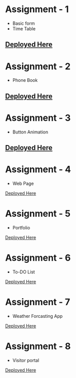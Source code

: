 # Assignment - 1
* Basic form
* Time Table

[Deployed Here](https://practical-hugle-a535a0.netlify.app/)
-----
# Assignment - 2
* Phone Book

[Deployed Here](https://quizzical-neumann-1daa80.netlify.app/)
-----
# Assignment - 3
* Button Animation

[Deployed Here](https://thirsty-heisenberg-cf72ae.netlify.app/)
-----
# Assignment - 4
* Web Page

[Deployed Here](https://hungry-dijkstra-5438c9.netlify.app)

# Assignment - 5
* Portfolio

[Deployed Here](https://youthful-nobel-6086b6.netlify.app/)

# Assignment - 6
* To-DO List

[Deployed Here](https://dreamy-pike-bf540e.netlify.app)

# Assignment - 7
* Weather Forcasting App

[Deployed Here](https://brave-bohr-332869.netlify.app/)

# Assignment - 8
* Visitor portal

[Deployed Here](https://visitor-portal.herokuapp.com/)

